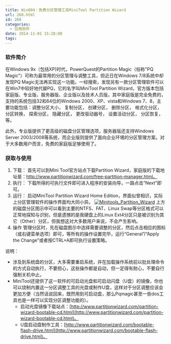 ```yaml
---
title: Win004：免费分区管理工具MiniTool Partition Wizard
url: 268.html
id: 268
categories:
  - 应用软件
date: 2014-11-01 15:28:00
tags:
---
```


### 软件简介

在Windows 9x（包括XP)时代，PowerQuest的Partition Magic（俗称"PQ Magic"）可称为最常用的分区管理与调整工具，但近日在Windows 7/8系统中却发现PQ Magic无法再实现这一功能。一经搜索，发现另有一款分区管理软件可以在Win7中较好地代替PQ，它的名字叫MiniTool Partition Wizard，官方版本包括家庭版、专业版、服务器版、企业版以及技术人员版，其中家庭版是完全免费的，支持的系统包括32和64位的Windows 2000、XP、vista和Windows 7、8，主要功能包括：调整分区大小， 复制分区， 创建分区， 删除分区， 格式化分区， 分区转换， 探索分区， 隐藏分区， 更改驱动器号， 设置活动分区， 分区恢复，等。

此外，专业版提供了更高级的磁盘分区管理选项，服务器版还支持Windows Server 2003/2008等系统，而企业版则提供了面向企业环境的分区管理方案。对于大多数用户而言，免费的家庭版足够使用了。

### 获取与使用

1.  下载： 首先可以到Mini Tool官方站点下载Partition Wizard，家庭版的下载地址是：http://www.partitionwizard.com/free-partition-manager.html。
2.  执行： 下载所得的可执行文件即可进入程序的安装向导，一路点击“Next”即可。
3.  运行： 启动MiniTool Partition Wizard Home Edition，界面似曾相识，实际上分区管理软件的操作界面均大同小异。 [![Minitools_Partition_Wizard](http://www.ilester.net/wp-content/uploads/2014/11/1347f3d39b58e29aa8ec9a3d.jpg-620x264.png)](http://www.ilester.net/wp-content/uploads/2014/11/1347f3d39b58e29aa8ec9a3d.jpg.png) 上方的磁盘分区图示中可以看到主要的NTFS、FAT、Linux Swap等分区格式可以正常地探知与识别，但是遗憾的是我硬盘上的Linux Ext4分区只是被识别为其它（Other）分区，但我想这对大多数用户来说，不会产生影响。
4.  操作 管理分区时，先在磁盘图示中选择需要调整的分区，然后点击相应的图标（或右键菜单选项）即可，等所有的操作设置完毕，运行“General”/“Apply the Change”或者按CTRL+A即可执行设置策略。

说明：

*   涉及到系统盘的分区，大多需要重启系统，并在加载操作系统前以批处理命令的方式自动执行，不要担心，这些操作都是自动，但一定得有耐心，不要自行强制关机中止。
*   MiniTool还提供了这一软件的可启动光盘和可启动闪盘（U盘）的镜像，你也可以烧制内置这一分区调整工具的光盘或制作U盘，这样对于分区调整应该会更加方便（当然话说回来，既然用到可启动盘，那么Pqmagic甚至一些dos工具也是一样可以实现分区调整功能的）。
    *   启动光盘镜像下载站点：[http://www.partitionwizard.com/partition-wizard-bootable-cd.html](http://www.partitionwizard.com/partition-wizard-bootable-cd.html)。
    *   U盘启动盘制作工具：[http://www.partitionwizard.com/bootable-flash-drive.html](http://www.partitionwizard.com/bootable-flash-drive.html)。